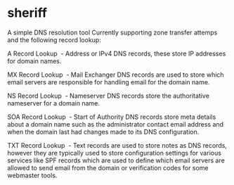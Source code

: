 # sheriff
A simple DNS resolution tool
Currently supporting zone transfer attemps and the following record lookup:

A Record Lookup
 - Address or IPv4 DNS records, these store IP addresses for domain names.
 
 MX Record Lookup
 - Mail Exchanger DNS records are used to store which email servers are responsible for handling email for the domain name.
 
 NS Record Lookup
 - Nameserver DNS records store the authoritative nameserver for a domain name.
 
 SOA Record Lookup
 - Start of Authority DNS records store meta details about a domain name such as the administrator contact email address and when the domain last had changes made to its DNS configuration.
 
 TXT Record Lookup
 - Text records are used to store notes as DNS records, however they are typically used to store configuration settings for various services like SPF records which are used to define which email servers are allowed to send email from the domain or verification codes for some webmaster tools.

